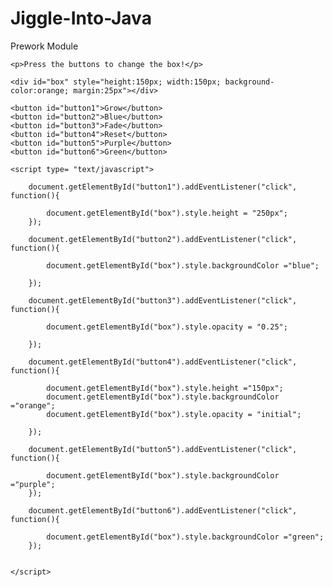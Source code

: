 # Jiggle-Into-Java
Prework Module
<!DOCTYPE html>
<html>
<head>
    <title>Jiggle Into JavaScript</title>
    <!-- <script type="text/javascript" src="https://cdnjs.cloudflare.com/ajax/libs/jquery/3.1.0/jquery.min.js"></script> -->
</head>
<body>

    <p>Press the buttons to change the box!</p>

    <div id="box" style="height:150px; width:150px; background-color:orange; margin:25px"></div>

    <button id="button1">Grow</button>
    <button id="button2">Blue</button>
    <button id="button3">Fade</button>
    <button id="button4">Reset</button>
    <button id="button5">Purple</button>
    <button id="button6">Green</button>

    <script type= "text/javascript">
    
        document.getElementById("button1").addEventListener("click", function(){

            document.getElementById("box").style.height = "250px";
        });

        document.getElementById("button2").addEventListener("click", function(){

            document.getElementById("box").style.backgroundColor ="blue";

        });

        document.getElementById("button3").addEventListener("click", function(){

            document.getElementById("box").style.opacity = "0.25";

        });

        document.getElementById("button4").addEventListener("click", function(){

            document.getElementById("box").style.height ="150px";
            document.getElementById("box").style.backgroundColor ="orange";
            document.getElementById("box").style.opacity = "initial";

        });

        document.getElementById("button5").addEventListener("click", function(){

            document.getElementById("box").style.backgroundColor ="purple";
        });

        document.getElementById("button6").addEventListener("click", function(){

            document.getElementById("box").style.backgroundColor ="green";
        });


    </script>

</body>
</html>
